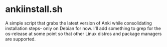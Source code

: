 # ankiinstall.sh
A simple script that grabs the latest version of Anki while consolidating installation steps- only on Debian for now. I'll add something to grep for the os-release at some point so that other Linux distros and package managers are supported.
